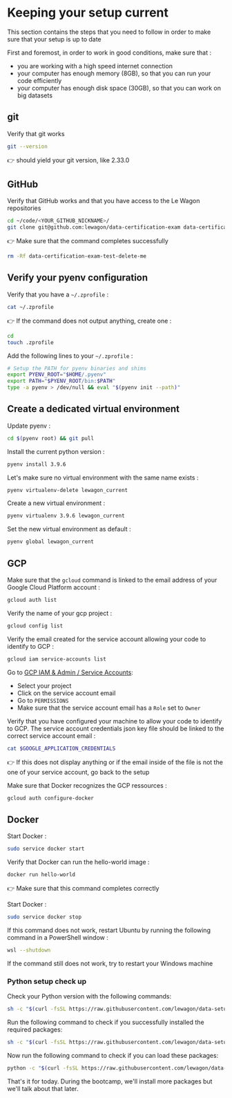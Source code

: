 
# Keeping your setup current

This section contains the steps that you need to follow in order to make sure that your setup is up to date

First and foremost, in order to work in good conditions, make sure that :
- you are working with a high speed internet connection
- your computer has enough memory (8GB), so that you can run your code efficiently
- your computer has enough disk space (30GB), so that you can work on big datasets

## git

Verify that git works

``` bash
git --version
```

👉 should yield your git version, like 2.33.0

## GitHub

Verify that GitHub works and that you have access to the Le Wagon repositories

``` bash
cd ~/code/<YOUR_GITHUB_NICKNAME>/
git clone git@github.com:lewagon/data-certification-exam data-certification-exam-test-delete-me
```

👉 Make sure that the command completes successfully

``` bash
rm -Rf data-certification-exam-test-delete-me
```

## Verify your pyenv configuration

Verify that you have a `~/.zprofile` :

``` bash
cat ~/.zprofile
```

👉 If the command does not output anything, create one :

``` bash
cd
touch .zprofile
```

Add the following lines to your `~/.zprofile` :

``` bash
# Setup the PATH for pyenv binaries and shims
export PYENV_ROOT="$HOME/.pyenv"
export PATH="$PYENV_ROOT/bin:$PATH"
type -a pyenv > /dev/null && eval "$(pyenv init --path)"
```

## Create a dedicated virtual environment

Update pyenv :

``` bash
cd $(pyenv root) && git pull
```

Install the current python version :

```bash
pyenv install 3.9.6
```

Let's make sure no virtual environment with the same name exists :

```bash
pyenv virtualenv-delete lewagon_current
```

Create a new virtual environment :

```bash
pyenv virtualenv 3.9.6 lewagon_current
```

Set the new virtual environment as default :

```bash
pyenv global lewagon_current
```

## GCP

Make sure that the `gcloud` command is linked to the email address of your Google Cloud Platform account :

``` bash
gcloud auth list
```

Verify the name of your gcp project :

``` bash
gcloud config list
```

Verify the email created for the service account allowing your code to identify to GCP :

``` bash
gcloud iam service-accounts list
```

Go to [GCP IAM & Admin / Service Accounts](https://console.cloud.google.com/iam-admin/serviceaccounts):
- Select your project
- Click on the service account email
- Go to `PERMISSIONS`
- Make sure that the service account email has a `Role` set to `Owner`

Verify that you have configured your machine to allow your code to identify to GCP. The service account credentials json key file should be linked to the correct service account email :

``` bash
cat $GOOGLE_APPLICATION_CREDENTIALS
```

👉 If this does not display anything or if the email inside of the file is not the one of your service account, go back to the setup

Make sure that Docker recognizes the GCP ressources :

``` bash
gcloud auth configure-docker
```

## Docker

Start Docker :

``` bash
sudo service docker start
```

Verify that Docker can run the hello-world image :

``` bash
docker run hello-world
```

👉 Make sure that this command completes correctly

Start Docker :

``` bash
sudo service docker stop
```

If this command does not work, restart Ubuntu by running the following command in a PowerShell window :

``` bash
wsl --shutdown
```

If the command still does not work, try to restart your Windows machine


### Python setup check up

Check your Python version with the following commands:
```bash
sh -c "$(curl -fsSL https://raw.githubusercontent.com/lewagon/data-setup/master/checks/python_checker.sh)" 3.9.6
```

Run the following command to check if you successfully installed the required packages:
```bash
sh -c "$(curl -fsSL https://raw.githubusercontent.com/lewagon/data-setup/master/checks/pip_check.sh)"
```

Now run the following command to check if you can load these packages:
```bash
python -c "$(curl -fsSL https://raw.githubusercontent.com/lewagon/data-setup/master/checks/pip_check.py)"
```

That's it for today. During the bootcamp, we'll install more packages but we'll talk about that later.


